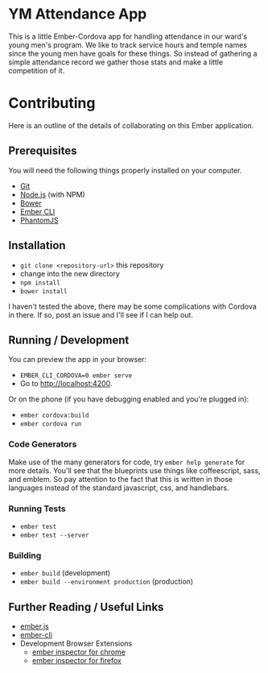 # YM Attendance App

This is a little Ember-Cordova app for handling attendance in our ward's young men's program. We like to track service hours and temple names since the young men have goals for these things. So instead of gathering a simple attendance record we gather those stats and make a little competition of it.

# Contributing

Here is an outline of the details of collaborating on this Ember application.

## Prerequisites

You will need the following things properly installed on your computer.

* [Git](http://git-scm.com/)
* [Node.js](http://nodejs.org/) (with NPM)
* [Bower](http://bower.io/)
* [Ember CLI](http://www.ember-cli.com/)
* [PhantomJS](http://phantomjs.org/)

## Installation

* `git clone <repository-url>` this repository
* change into the new directory
* `npm install`
* `bower install`

I haven't tested the above, there may be some complications with Cordova in there. If so, post an issue and I'll see if I can help out.

## Running / Development

You can preview the app in your browser:

* `EMBER_CLI_CORDOVA=0 ember serve`
* Go to [http://localhost:4200](http://localhost:4200).

Or on the phone (if you have debugging enabled and you're plugged in):

* `ember cordova:build`
* `ember cordova run`

### Code Generators

Make use of the many generators for code, try `ember help generate` for more details. You'll see that the blueprints use things like coffeescript, sass, and emblem. So pay attention to the fact that this is written in those languages instead of the standard javascript, css, and handlebars.

### Running Tests

* `ember test`
* `ember test --server`

### Building

* `ember build` (development)
* `ember build --environment production` (production)

## Further Reading / Useful Links

* [ember.js](http://emberjs.com/)
* [ember-cli](http://www.ember-cli.com/)
* Development Browser Extensions
  * [ember inspector for chrome](https://chrome.google.com/webstore/detail/ember-inspector/bmdblncegkenkacieihfhpjfppoconhi)
  * [ember inspector for firefox](https://addons.mozilla.org/en-US/firefox/addon/ember-inspector/)
